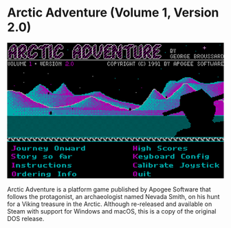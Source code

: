 # Arctic Adventure (Volume 1, Version 2.0)

![](https://github.com/jatardine/IA-Rejects/blob/main/MS-DOS/AA1/aa1_000.png?raw=true)

Arctic Adventure is a platform game published by Apogee Software that follows the protagonist, an archaeologist named Nevada Smith, on his hunt for a Viking treasure in the Arctic. Although re-released and available on Steam with support for Windows and macOS, this is a copy of the original DOS release.
